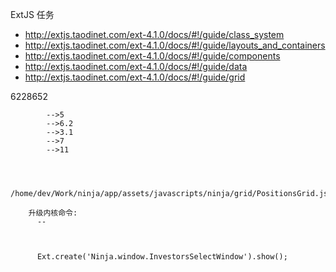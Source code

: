 ExtJS 任务

  * http://extjs.taodinet.com/ext-4.1.0/docs/#!/guide/class_system
  * http://extjs.taodinet.com/ext-4.1.0/docs/#!/guide/layouts_and_containers
  * http://extjs.taodinet.com/ext-4.1.0/docs/#!/guide/components
  * http://extjs.taodinet.com/ext-4.1.0/docs/#!/guide/data
  * http://extjs.taodinet.com/ext-4.1.0/docs/#!/guide/grid

  6228652

  			-->5
  			-->6.2
  			-->3.1
  			-->7
  			-->11

        

        /home/dev/Work/ninja/app/assets/javascripts/ninja/grid/PositionsGrid.js

        升级内核命令:
          --



          Ext.create('Ninja.window.InvestorsSelectWindow').show();